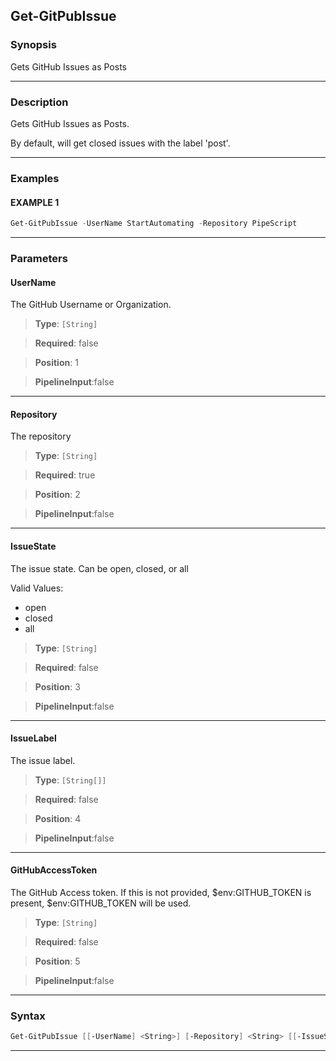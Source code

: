 
Get-GitPubIssue
---------------
### Synopsis
Gets GitHub Issues as Posts

---
### Description

Gets GitHub Issues as Posts.

By default, will get closed issues with the label 'post'.

---
### Examples
#### EXAMPLE 1
```PowerShell
Get-GitPubIssue -UserName StartAutomating -Repository PipeScript
```

---
### Parameters
#### **UserName**

The GitHub Username or Organization.



> **Type**: ```[String]```

> **Required**: false

> **Position**: 1

> **PipelineInput**:false



---
#### **Repository**

The repository



> **Type**: ```[String]```

> **Required**: true

> **Position**: 2

> **PipelineInput**:false



---
#### **IssueState**

The issue state.  Can be open, closed, or all



Valid Values:

* open
* closed
* all



> **Type**: ```[String]```

> **Required**: false

> **Position**: 3

> **PipelineInput**:false



---
#### **IssueLabel**

The issue label.



> **Type**: ```[String[]]```

> **Required**: false

> **Position**: 4

> **PipelineInput**:false



---
#### **GitHubAccessToken**

The GitHub Access token.
If this is not provided, $env:GITHUB_TOKEN is present, $env:GITHUB_TOKEN will be used.



> **Type**: ```[String]```

> **Required**: false

> **Position**: 5

> **PipelineInput**:false



---
### Syntax
```PowerShell
Get-GitPubIssue [[-UserName] <String>] [-Repository] <String> [[-IssueState] <String>] [[-IssueLabel] <String[]>] [[-GitHubAccessToken] <String>] [<CommonParameters>]
```
---



